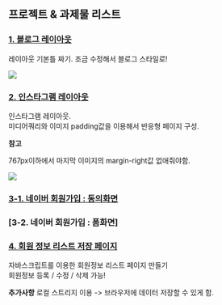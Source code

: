 ## 프로젝트 & 과제물 리스트


### [1. 블로그 레이아웃](https://orongee22.github.io/Bitcamp201905/2.HTML%26CSS%26JS/example/layout_test.html)

레이아웃 기본틀 짜기. 조금 수정해서 블로그 스타일로!

  ![](https://cafeptthumb-phinf.pstatic.net/MjAxOTA2MDRfNDEg/MDAxNTU5NjQ2OTE1MTUx.XLR7A5YHnjXH0SNKgm3eHM3UKMMmIpgt-vNyYkjZxuMg.rWJHiQ42aYP_YK4rBObzJEUOIpCqAbDY0nPL6q2EwRMg.PNG/layout1.png?type=w740)


### [2. 인스타그램 레이아웃](https://orongee22.github.io/Bitcamp201905/2.HTML%26CSS%26JS/project/instagram/instagram.html)

인스타그램 레이아웃.<br>
미디어쿼리와 이미지 padding값을 이용해서 반응형 페이지 구성.<br>

**참고**

767px이하에서 마지막 이미지의 margin-right값 없애줘야함.


  ![](https://cafeptthumb-phinf.pstatic.net/MjAxOTA2MDdfMjY0/MDAxNTU5ODg4ODYyNTI5.UKfwWG8olU8E89YLymytxuzHQSpSpqaMPUW-DXx8D9Mg.KRcOtpDrrv07cb4Rb3dDv1gkAeSF6qfNXPnzDrBFKwwg.PNG/screencapture-orongee22-github-io-Bitcamp201905-2-HTML-CSS-JS-instagram-html-2019-06-07-15_25_53.png?type=w740)

### [3-1. 네이버 회원가입 : 동의화면](https://orongee22.github.io/Bitcamp201905/2.HTML%26CSS%26JS/project/naver/naver.html)

### [3-2. 네이버 회원가입 : 폼화면]

### [4. 회원 정보 리스트 저장 페이지](https://orongee22.github.io/Bitcamp201905/2.HTML&CSS&JS/project/member_manager.html)

자바스크립트를 이용한 회원정보 리스트 페이지 만들기<br>
회원정보 등록 / 수정 / 삭제 가능!

**추가사항**
로컬 스트리지 이용 -> 브라우저에 데이터 저장할 수 있게 함.
